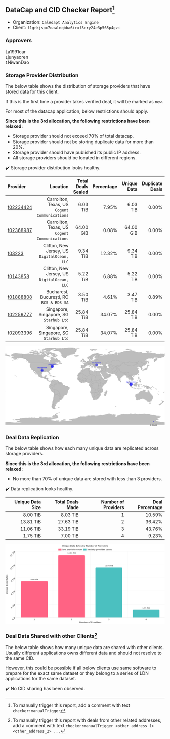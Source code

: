 ## DataCap and CID Checker Report[^1]
 - Organization: `CalAdapt Analytics Engine`
 - Client: `f1grkjspx7oawlnqbba6irxf3ery24e3p565p4gzi`
### Approvers
`1`a1991car<br/>`1`junyaoren<br/>`1`NiwanDao

### Storage Provider Distribution
The below table shows the distribution of storage providers that have stored data for this client.

If this is the first time a provider takes verified deal, it will be marked as `new`.

For most of the datacap application, below restrictions should apply.

**Since this is the 3rd allocation, the following restrictions have been relaxed:**
 - Storage provider should not exceed 70% of total datacap.
 - Storage provider should not be storing duplicate data for more than 20%.
 - Storage provider should have published its public IP address.
 - All storage providers should be located in different regions.

✔️ Storage provider distribution looks healthy.

| Provider                                              |                                          Location | Total Deals Sealed | Percentage | Unique Data | Duplicate Deals |
| :---------------------------------------------------- | ------------------------------------------------: | -----------------: | ---------: | ----------: | --------------: |
| [f02234424](https://filfox.info/en/address/f02234424) | Carrollton, Texas, US<br/>`Cogent Communications` |           6.03 TiB |      7.95% |    6.03 TiB |           0.00% |
| [f02368987](https://filfox.info/en/address/f02368987) | Carrollton, Texas, US<br/>`Cogent Communications` |          64.00 GiB |      0.08% |   64.00 GiB |           0.00% |
| [f03223](https://filfox.info/en/address/f03223)       |   Clifton, New Jersey, US<br/>`DigitalOcean, LLC` |           9.34 TiB |     12.32% |    9.34 TiB |           0.00% |
| [f0143858](https://filfox.info/en/address/f0143858)   |   Clifton, New Jersey, US<br/>`DigitalOcean, LLC` |           5.22 TiB |      6.88% |    5.22 TiB |           0.00% |
| [f01888808](https://filfox.info/en/address/f01888808) |       Bucharest, București, RO<br/>`RCS & RDS SA` |           3.50 TiB |      4.61% |    3.47 TiB |           0.89% |
| [f02259777](https://filfox.info/en/address/f02259777) |        Singapore, Singapore, SG<br/>`Starhub Ltd` |          25.84 TiB |     34.07% |   25.84 TiB |           0.00% |
| [f02093396](https://filfox.info/en/address/f02093396) |        Singapore, Singapore, SG<br/>`Starhub Ltd` |          25.84 TiB |     34.07% |   25.84 TiB |           0.00% |

<img src="https://raw.githubusercontent.com/data-preservation-programs/filplus-checker-assets/main/filecoin-project/filecoin-plus-large-datasets/issues/2144/1695200076253.png"/>

### Deal Data Replication
The below table shows how each many unique data are replicated across storage providers.


**Since this is the 3rd allocation, the following restrictions have been relaxed:**
- No more than 70% of unique data are stored with less than 3 providers.

✔️ Data replication looks healthy.

| Unique Data Size | Total Deals Made | Number of Providers | Deal Percentage |
| ---------------: | ---------------: | ------------------: | --------------: |
|         8.00 TiB |         8.03 TiB |                   1 |          10.59% |
|        13.81 TiB |        27.63 TiB |                   2 |          36.42% |
|        11.06 TiB |        33.19 TiB |                   3 |          43.76% |
|         1.75 TiB |         7.00 TiB |                   4 |           9.23% |

<img src="https://raw.githubusercontent.com/data-preservation-programs/filplus-checker-assets/main/filecoin-project/filecoin-plus-large-datasets/issues/2144/1695200077197.png"/>

### Deal Data Shared with other Clients[^3]
The below table shows how many unique data are shared with other clients.
Usually different applications owns different data and should not resolve to the same CID.

However, this could be possible if all below clients use same software to prepare for the exact same dataset or they belong to a series of LDN applications for the same dataset.

✔️ No CID sharing has been observed.

[^1]: To manually trigger this report, add a comment with text `checker:manualTrigger`

[^2]: Deals from those addresses are combined into this report as they are specified with `checker:manualTrigger`

[^3]: To manually trigger this report with deals from other related addresses, add a comment with text `checker:manualTrigger <other_address_1> <other_address_2> ...`
